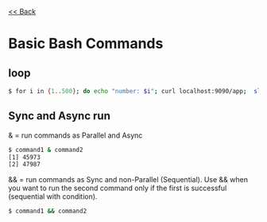 [<< Back](README.md)

# Basic Bash Commands

## loop
```bash
$ for i in {1..500}; do echo "number: $i"; curl localhost:9090/app;  sleep 1;  done
```
## Sync and Async run
& = run commands as Parallel and Async
```bash
$ command1 & command2
[1] 45973
[2] 47987
```

&& = run commands as Sync and non-Parallel (Sequential). Use && when you want to run the second command only if the first is successful (sequential with condition).
```bash
$ command1 && command2
```
